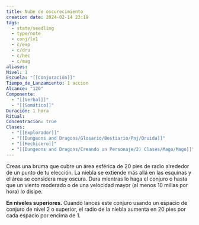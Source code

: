 ```yaml
---
title: Nube de oscurecimiento
creation date: 2024-02-14 23:19
tags:
  - state/seedling
  - type/note
  - conj/lv1
  - c/exp
  - c/dru
  - c/hec
  - c/mag
aliases: 
Nivel: 1
Escuela: "[[Conjuración]]"
Tiempo_de_Lanzamiento: 1 accion
Alcance: "120"
Componente:
  - "[[Verbal]]"
  - "[[Somático]]"
Duración: 1 hora
Ritual: 
Concentración: true
Clases:
  - "[[Explorador]]"
  - "[[Dungeons and Dragons/Glosario/Bestiario/Pnj/Druida]]"
  - "[[Hechicero]]"
  - "[[Dungeons and Dragons/Creando un Personaje/2) Clases/Mago/Mago]]"
---
```

Creas una bruma que cubre un área esférica de 20 pies de radio alrededor de un punto de tu elección. La niebla se extiende más allá en las esquinas y el área se considera muy oscura. Dura mientras lo haga el conjuro o hasta que un viento moderado o de una velocidad mayor (al menos 10 millas por hora) lo disipe.

**En niveles superiores.** Cuando lances este conjuro usando un espacio de conjuro de nivel 2 o superior, el radio de la niebla aumenta en 20 pies por cada espacio por encima de 1.